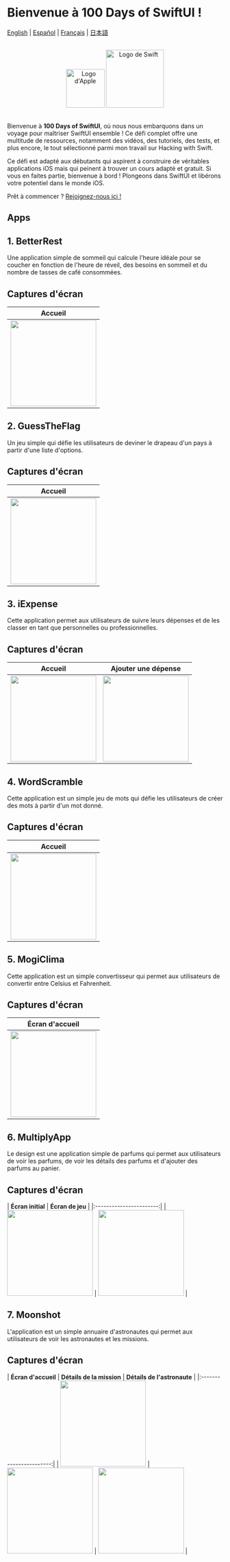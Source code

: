# Bienvenue à 100 Days of SwiftUI !

[English](./README.md) | [Español](./README.es.md) | [Français](./README.fr.md) | [日本語](./README.jp.md)

<br>

<div align="center">
    <img src="/Assets/apple.png" alt="Logo d'Apple" width="90">
    <img src="/Assets/swift.png" alt="Logo de Swift" width="135">
</div>

<br>

Bienvenue à **100 Days of SwiftUI**, où nous nous embarquons dans un voyage pour maîtriser SwiftUI ensemble ! Ce défi complet offre une multitude de ressources, notamment des vidéos, des tutoriels, des tests, et plus encore, le tout sélectionné parmi mon travail sur Hacking with Swift.

Ce défi est adapté aux débutants qui aspirent à construire de véritables applications iOS mais qui peinent à trouver un cours adapté et gratuit. Si vous en faites partie, bienvenue à bord ! Plongeons dans SwiftUI et libérons votre potentiel dans le monde iOS.

Prêt à commencer ? [Rejoignez-nous ici !](https://www.hackingwithswift.com/100/swiftui)

## Apps

## 1. BetterRest
Une application simple de sommeil qui calcule l'heure idéale pour se coucher en fonction de l'heure de réveil, des besoins en sommeil et du nombre de tasses de café consommées.

## Captures d'écran

| **Accueil** |
|:-----------------------:|
| <img src="./Screenshots/s1.png" width="200"> |

## 2. GuessTheFlag
Un jeu simple qui défie les utilisateurs de deviner le drapeau d'un pays à partir d'une liste d'options.

## Captures d'écran

| **Accueil** |
|:-----------------------:|
| <img src="./Screenshots/s2.png" width="200"> |

## 3. iExpense
Cette application permet aux utilisateurs de suivre leurs dépenses et de les classer en tant que personnelles ou professionnelles.

## Captures d'écran

| **Accueil** | **Ajouter une dépense** |
|:-----------------------:|:-----------------------:|
| <img src="./Screenshots/s3.png" width="200"> | <img src="./screenshots/s4.png" width="200"> | 

## 4. WordScramble
Cette application est un simple jeu de mots qui défie les utilisateurs de créer des mots à partir d'un mot donné.

## Captures d'écran

| **Accueil** |
|:-----------------------:|
| <img src="./Screenshots/s5.png" width="200"> | 

## 5. MogiClima
Cette application est un simple convertisseur qui permet aux utilisateurs de convertir entre Celsius et Fahrenheit.

## Captures d'écran

| **Écran d'accueil** |
|:-----------------------:|
| <img src="./Screenshots/s6.png" width="200"> |

## 6. MultiplyApp
Le design est une application simple de parfums qui permet aux utilisateurs de voir les parfums, de voir les détails des parfums et d'ajouter des parfums au panier.

## Captures d'écran

| **Écran initial** | **Écran de jeu** |
|:-----------------------:|
| <img src="./Screenshots/s7.png" width="200"> | <img src="./Screenshots/s8.png" width="200"> |

## 7. Moonshot
L'application est un simple annuaire d'astronautes qui permet aux utilisateurs de voir les astronautes et les missions.

## Captures d'écran

| **Écran d'accueil** | **Détails de la mission** | **Détails de l'astronaute** |
|:-----------------------:|
| <img src="./Screenshots/s9.png" width="200"> | <img src="./Screenshots/s10.png" width="200"> | <img src="./Screenshots/s11.png" width="200"> |
